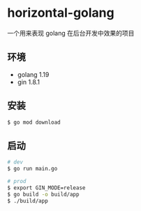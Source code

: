 # horizontal-golang

一个用来表现 golang 在后台开发中效果的项目

## 环境

- golang 1.19
- gin 1.8.1

## 安装

```bash
$ go mod download
```

## 启动

```bash
# dev
$ go run main.go

# prod
$ export GIN_MODE=release
$ go build -o build/app
$ ./build/app
```
